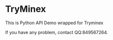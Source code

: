 # TryMinex
This is Python API Demo wrapped for Tryminex

If you have any problem, contact QQ:849567264.
